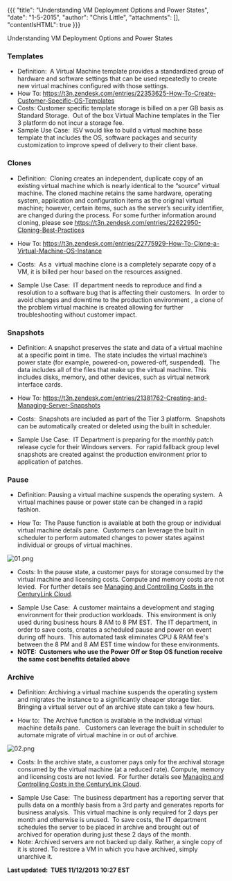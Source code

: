 {{{
  "title": "Understanding VM Deployment Options and Power States",
  "date": "1-5-2015",
  "author": "Chris Little",
  "attachments": [],
  "contentIsHTML": true
}}}

Understanding VM Deployment Options and Power States
<h3>Templates</h3>
<ul>
  <li>Definition: &nbsp;A Virtual Machine template provides a standardized group of hardware and software settings that can be used repeatedly to create new virtual machines configured with those settings.</li>
  <li>How To: <a href="https://t3n.zendesk.com/entries/22353625-How-To-Create-Customer-Specific-OS-Templates" target="_blank">https://t3n.zendesk.com/entries/22353625-How-To-Create-Customer-Specific-OS-Templates</a>
  </li>
  <li>Costs: Customer specific template storage is billed on a per GB basis as Standard Storage. &nbsp;Out of the box Virtual Machine templates in the Tier 3 platform do not incur a storage fee. &nbsp;</li>
  <li>Sample Use Case: &nbsp;ISV would like to build a virtual machine base template that includes the OS, software packages and security customization to improve speed of delivery to their client base. &nbsp;</li>
</ul>
<h3>Clones</h3>
<ul>
  <li>
    <p>Definition: &nbsp;Cloning creates an independent, duplicate copy of an existing virtual machine which is nearly identical to the “source” virtual machine. The cloned machine retains the same hardware, operating system, application and configuration
      items as the original virtual machine; however, certain items, such as the server’s security identifier, are changed during the process. For some further information around cloning, please see <a href="https://t3n.zendesk.com/entries/22622950-Cloning-Best-Practices"
      target="_blank">https://t3n.zendesk.com/entries/22622950-Cloning-Best-Practices</a>
    </p>
  </li>
  <li>
    <p>How To: <a href="https://t3n.zendesk.com/entries/22775929-How-To-Clone-a-Virtual-Machine-OS-Instance" target="_blank">https://t3n.zendesk.com/entries/22775929-How-To-Clone-a-Virtual-Machine-OS-Instance</a>
    </p>
  </li>
  <li>
    <p>Costs: &nbsp;As a &nbsp;virtual machine clone is a completely separate copy of a VM, it is billed per hour based on the resources assigned. </p>
  </li>
  <li>Sample Use Case: &nbsp;IT department needs to reproduce and find a resolution to a software bug that is affecting their customers. &nbsp;In order to avoid changes and downtime to the production environment , a clone of the problem virtual machine is
    created allowing for further troubleshooting without customer impact. &nbsp;</li>
</ul>
<h3>Snapshots</h3>
<ul>
  <li>
    <p>Definition: A snapshot preserves the state and data of a virtual machine at a specific point in time. &nbsp;The state includes the virtual machine’s power state (for example, powered-on, powered-off, suspended). &nbsp;The data includes all of the
      files that make up the virtual machine. This includes disks, memory, and other devices, such as virtual network interface cards.</p>
  </li>
  <li>
    <p>How To: <a href="https://t3n.zendesk.com/entries/21381762-Creating-and-Managing-Server-Snapshots" target="_blank">https://t3n.zendesk.com/entries/21381762-Creating-and-Managing-Server-Snapshots</a>
    </p>
  </li>
  <li>
    <p>Costs: &nbsp;Snapshots are included as part of the Tier 3 platform. &nbsp;Snapshots can be automatically created or deleted using the built in scheduler.</p>
  </li>
  <li>Sample Use Case: &nbsp;IT Department is preparing for the monthly patch release cycle for their Windows servers. &nbsp;For rapid fallback group level snapshots are created against the production environment prior to application of patches. &nbsp;</li>
</ul>
<h3>Pause&nbsp;</h3>
<ul>
  <li>
    <p>Definition: Pausing a virtual machine suspends the operating system. &nbsp;A virtual machines pause or power state can be changed in a rapid fashion.</p>
  </li>
  <li>
    <p>How To: &nbsp;The Pause function is available at both the group or individual virtual machine details pane. &nbsp;Customers can leverage the built in scheduler to perform automated changes to power states against individual or groups of virtual machines.
      </p>
  </li>
</ul>
<p><img src="https://t3n.zendesk.com/attachments/token/LaIWCmiv5gXqZKsLTKbtAJD3U/?name=01.png" alt="01.png" />
</p>
<ul>
  <li>
    <p>Costs: In the pause state, a customer pays for storage consumed by the virtual machine and licensing costs. Compute and memory costs are not levied. &nbsp;For further details see&nbsp;<a href="https://t3n.zendesk.com/entries/23227276-Managing-and-Controlling-Costs-in-the-Tier-3-Cloud"
      target="_blank">Managing and Controlling Costs in the CenturyLink Cloud</a>.</p>
  </li>
  <li>Sample Use Case: &nbsp;A customer maintains a development and staging environment for their production workloads. &nbsp;This environment is only used during business hours 8 AM to 8 PM EST. &nbsp;The IT department, in order to save costs, creates a
    scheduled pause and power on event during off hours. &nbsp;This automated task eliminates CPU &amp; RAM fee's between the 8 PM and 8 AM EST time window for these environments.</li>
  <li><strong>NOTE: &nbsp;Customers who use the Power Off or Stop OS function receive the same cost benefits detailed above</strong>
  </li>
</ul>
<p>
  <a name="archive"></a>
</p>
<h3>Archive</h3>
<ul>
  <li>
    <p>Definition: Archiving a virtual machine suspends the operating system and migrates the instance to a significantly cheaper storage tier. Bringing a virtual server out of an archive state can take a few hours.</p>
  </li>
  <li>
    <p>How to: &nbsp;The Archive function is available in the individual virtual machine details pane. &nbsp; Customers can leverage the built in scheduler to automate migrate of virtual machine in or out of archive.</p>
  </li>
</ul>
<p><img src="https://t3n.zendesk.com/attachments/token/CEst2oMljyDImt4Pa4JtIQQTD/?name=02.png" alt="02.png" />
</p>
<ul>
  <li>
    <p>Costs: In the archive state, a customer pays only for the archival storage consumed by the virtual machine (at a reduced rate). Compute, memory and licensing costs are not levied. &nbsp;For further details see&nbsp;<a href="https://t3n.zendesk.com/entries/57443680-Managing-and-Controlling-Costs-in-CenturyLink-Cloud"
      target="_blank">Managing and Controlling Costs in the CenturyLink Cloud</a>.</p>
  </li>
  <li>Sample Use Case: &nbsp;The business department has a reporting server that pulls data on a monthly basis from a 3rd party and generates reports for business analysis. &nbsp;This virtual machine is only required for 2 days per month and otherwise is
    unused. &nbsp;To save costs, the IT department schedules the server to be placed in archive and brought out of archived for operation during just these 2 days of the month. &nbsp;</li>
  <li>Note: Archived servers are not backed up daily. Rather, a single copy of it is stored. To restore a VM in which you have archived, simply unarchive it.&nbsp;</li>
</ul>
<p><strong>Last updated: &nbsp;TUES 11/12/2013 10:27 EST</strong>
</p>